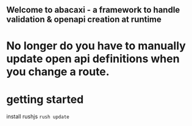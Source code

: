 ## Welcome to abacaxi - a framework to handle validation & openapi creation at runtime
# No longer do you have to manually update open api definitions when you change a route. 


# getting started
install rushjs
`rush update`